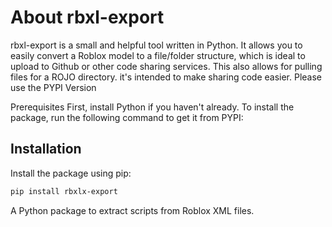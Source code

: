 # About  rbxl-export
rbxl-export is a small and helpful tool written in Python. It allows you to easily convert a Roblox model to a file/folder structure, which is ideal to upload to Github or other code sharing services. This also allows for pulling files for a ROJO directory.
it's intended to make sharing code easier. 
Please use the PYPI Version

Prerequisites
First, install Python if you haven't already.
To install the package, run the following command to get it from PYPI:
## Installation
Install the package using pip:

 ```bash
pip install rbxlx-export
```


 





A Python package to extract scripts from Roblox XML files.




